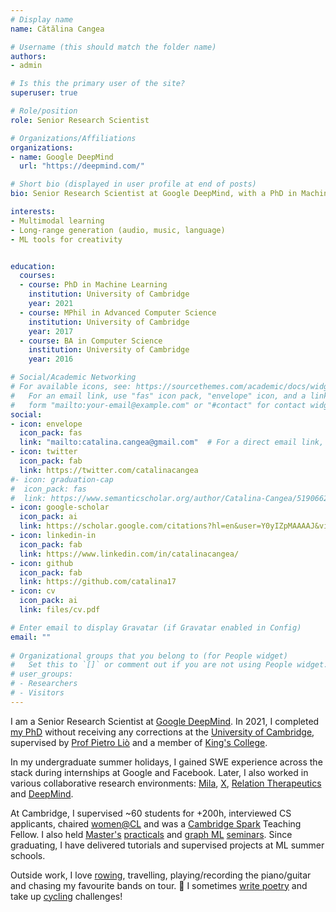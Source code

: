 ```yaml
---
# Display name
name: Cătălina Cangea

# Username (this should match the folder name)
authors:
- admin

# Is this the primary user of the site?
superuser: true

# Role/position
role: Senior Research Scientist

# Organizations/Affiliations
organizations:
- name: Google DeepMind
  url: "https://deepmind.com/"

# Short bio (displayed in user profile at end of posts)
bio: Senior Research Scientist at Google DeepMind, with a PhD in Machine Learning from the University of Cambridge. Interested in multimodal learning, long-range generation (audio, music, language) and using these methods in real-world applications.

interests:
- Multimodal learning
- Long-range generation (audio, music, language)
- ML tools for creativity


education:
  courses:
  - course: PhD in Machine Learning
    institution: University of Cambridge
    year: 2021
  - course: MPhil in Advanced Computer Science
    institution: University of Cambridge
    year: 2017
  - course: BA in Computer Science
    institution: University of Cambridge
    year: 2016

# Social/Academic Networking
# For available icons, see: https://sourcethemes.com/academic/docs/widgets/#icons
#   For an email link, use "fas" icon pack, "envelope" icon, and a link in the
#   form "mailto:your-email@example.com" or "#contact" for contact widget.
social:
- icon: envelope
  icon_pack: fas
  link: "mailto:catalina.cangea@gmail.com"  # For a direct email link, use "mailto:test@example.org".
- icon: twitter
  icon_pack: fab
  link: https://twitter.com/catalinacangea
#- icon: graduation-cap
#  icon_pack: fas
#  link: https://www.semanticscholar.org/author/Catalina-Cangea/51906624?sort=total-citations
- icon: google-scholar
  icon_pack: ai
  link: https://scholar.google.com/citations?hl=en&user=Y0yIZpMAAAAJ&view_op=list_works&sortby=pubdate
- icon: linkedin-in
  icon_pack: fab
  link: https://www.linkedin.com/in/catalinacangea/
- icon: github
  icon_pack: fab
  link: https://github.com/catalina17
- icon: cv
  icon_pack: ai
  link: files/cv.pdf

# Enter email to display Gravatar (if Gravatar enabled in Config)
email: ""
  
# Organizational groups that you belong to (for People widget)
#   Set this to `[]` or comment out if you are not using People widget.  
# user_groups:
# - Researchers
# - Visitors
---
```


I am a Senior Research Scientist at [Google DeepMind](http://deepmind.com). In 2021, I completed [my PhD](https://doi.org/10.17863/CAM.72490) without receiving any corrections at the [University of Cambridge](https://www.cam.ac.uk), supervised by [Prof Pietro Liò](https://www.cl.cam.ac.uk/~pl219/) and a member of [King's College](https://www.kings.cam.ac.uk).

In my undergraduate summer holidays, I gained SWE experience across the stack during internships at Google and Facebook. Later, I also worked in various collaborative research environments: [Mila](http://mila.quebec), [X](http://x.company), [Relation Therapeutics](https://www.relationrx.com/) and [DeepMind](http://deepmind.com).

At Cambridge, I supervised ~60 students for +200h, interviewed CS applicants, chaired [women@CL](https://www.cst.cam.ac.uk/women) and was a [Cambridge Spark](https://cambridgespark.com/) Teaching Fellow. I also held [Master's](https://www.cl.cam.ac.uk/teaching/1718/L42/) [practicals](https://www.cl.cam.ac.uk/teaching/1819/L42/) and [graph ML](https://catalinacangea.netlify.app/talk/r250_jan20/) [seminars](https://catalinacangea.netlify.app/talk/r250_feb21/). Since graduating, I have delivered tutorials and supervised projects at ML summer schools.

Outside work, I love [rowing](https://uk.virginmoneygiving.com/fundraiser-display/showROFundraiserPage?userUrl=KingsW1&isTeam=true), travelling, playing/recording the piano/guitar and chasing my favourite bands on tour. 🎼 I sometimes [write poetry](https://www.deviantart.com/slowfretboarddancer/gallery/all) and take up [cycling](https://ridefortomorrow.redcross.org.uk/fundraising/ccs-410k-for-british-red-cross) challenges!
